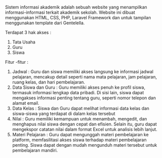 Sistem informasi akademik adalah sebuah website yang menampilkan informasi-informasi terkait akademik sekolah. Website ini dibuat menggunakan HTML, CSS, PHP, Laravel Framework dan untuk tampilan menggunakan template dari Gentelella.

Terdapat 3 hak akses :
1. Tata Usaha
2. Guru
3. Siswa

Fitur -fitur :
1. Jadwal : Guru dan siswa memiliki akses langsung ke informasi jadwal pelajaran, mencakup detail seperti nama mata pelajaran, jam pelajaran, ruang kelas, dan hari pembelajaran.
2. Data Siswa dan Guru : Guru memiliki akses penuh ke profil siswa, termasuk informasi lengkap data pribadi. Di sisi lain, siswa dapat mengakses informasi penting tentang guru, seperti nomor telepon dan alamat         email. 
3. Data Kelas : Siswa dan Guru dapat melihat informasi data kelas dan siswa-siswa yang terdapat di dalam kelas tersebut
4. Nilai : Guru memiliki kemampuan untuk menambah, mengedit, dan menghapus nilai siswa dengan cepat dan efisien. Selain itu, guru dapat mengekspor catatan nilai dalam format Excel untuk analisis lebih lanjut.
5. Materi Pelajaran : Guru dapat mengunggah materi pembelajaran ke platform, memfasilitasi akses siswa terhadap materi pembelajaran penting. Siswa dapat dengan mudah mengunduh materi tersebut untuk pembelajaran         mandiri.

